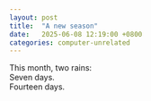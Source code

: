 ```yaml
---
layout: post
title:  "A new season"
date:   2025-06-08 12:19:00 +0800
categories: computer-unrelated
---
```


This month, two rains:  
Seven days.  
Fourteen days.